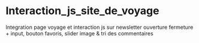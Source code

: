 # Interaction_js_site_de_voyage
Integration page voyage et interaction js sur newsletter ouverture fermeture + input, bouton favoris, slider image & tri des commentaires
